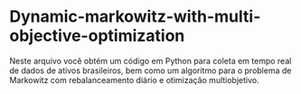 # Dynamic-markowitz-with-multi-objective-optimization
Neste arquivo você obtém um código em Python para coleta em tempo real de dados de ativos brasileiros, bem como um algoritmo para o problema de Markowitz com
rebalanceamento diário e otimização multiobjetivo.
